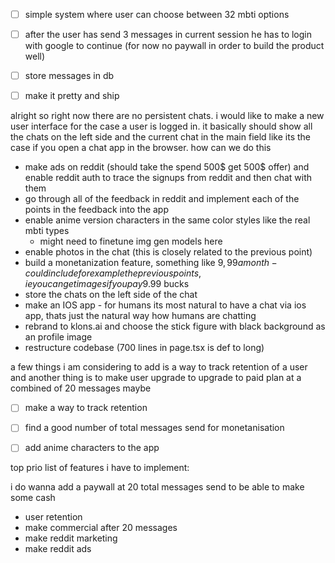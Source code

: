 - [ ] simple system where user can choose between 32 mbti options
- [ ] after the user has send 3 messages in current session he has to login with google to continue (for now no paywall in order to build the product well)
- [ ] store messages in db 
- [ ] make it pretty and ship


alright so right now there are no persistent chats. i would like to make a new user interface for the case a user is logged in. it basically should show all the chats on the left side and the current chat in the main field like its the case if you open a chat app in the browser. how can we do this



- make ads on reddit (should take the spend 500$ get 500$ offer) and enable reddit auth to trace the signups from reddit and then chat with them
- go through all of the feedback in reddit and implement each of the points in the feedback into the app
- enable anime version characters in the same color styles like the real mbti types
    - might need to finetune img gen models here 
- enable photos in the chat (this is closely related to the previous point)
- build a monetanization feature, something like $9,99 a month - could include for example the previous points, ie you can get images if you pay 9.99$ bucks
- store the chats on the left side of the chat
- make an IOS app - for humans its most natural to have a chat via ios app, thats just the natural way how humans are chatting
- rebrand to klons.ai and choose the stick figure with black background as an profile image
- restructure codebase (700 lines in page.tsx is def to long)

a few things i am considering to add is a way to track retention of a user and another thing is to make user upgrade to upgrade to paid plan at a combined of 20 messages maybe

- [ ] make a way to track retention
- [ ] find a good number of total messages send for monetanisation
- [ ] add anime characters to the app 


top prio list of features i have to implement:

i do wanna add a paywall at 20 total messages send to be able to make some cash

- user retention
- make commercial after 20 messages 
- make reddit marketing
- make reddit ads 
